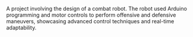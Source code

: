 A project involving the design of a combat robot. The robot used Arduino programming and motor controls to perform offensive and defensive maneuvers, showcasing advanced control techniques and real-time adaptability.
